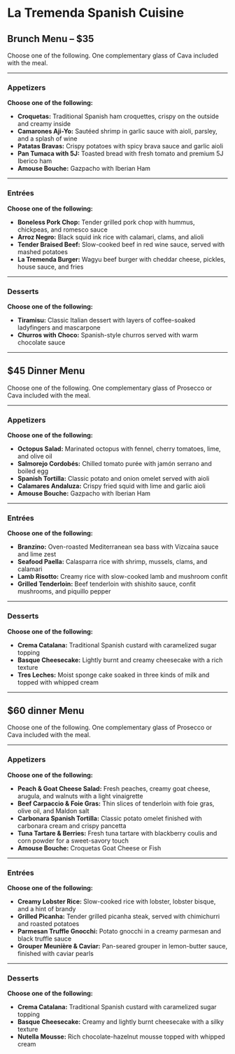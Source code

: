 # La Tremenda Spanish Cuisine

## Brunch Menu – \$35

Choose one of the following. One complementary glass of Cava included with the meal.

---

### Appetizers

**Choose one of the following:**

* **Croquetas:** Traditional Spanish ham croquettes, crispy on the outside and creamy inside
* **Camarones Aji-Yo:** Sautéed shrimp in garlic sauce with aioli, parsley, and a splash of wine
* **Patatas Bravas:** Crispy potatoes with spicy brava sauce and garlic aioli
* **Pan Tumaca with 5J:** Toasted bread with fresh tomato and premium 5J Iberico ham
* **Amouse Bouche:** Gazpacho with Iberian Ham

---

### Entrées

**Choose one of the following:**

* **Boneless Pork Chop:** Tender grilled pork chop with hummus, chickpeas, and romesco sauce
* **Arroz Negro:** Black squid ink rice with calamari, clams, and alioli
* **Tender Braised Beef:** Slow-cooked beef in red wine sauce, served with mashed potatoes
* **La Tremenda Burger:** Wagyu beef burger with cheddar cheese, pickles, house sauce, and fries

---

### Desserts

**Choose one of the following:**

* **Tiramisu:** Classic Italian dessert with layers of coffee-soaked ladyfingers and mascarpone
* **Churros with Choco:** Spanish-style churros served with warm chocolate sauce

---

## $45 Dinner Menu

Choose one of the following. One complementary glass of Prosecco or Cava included with the meal.

---

### Appetizers

**Choose one of the following:**

* **Octopus Salad:** Marinated octopus with fennel, cherry tomatoes, lime, and olive oil
* **Salmorejo Cordobés:** Chilled tomato purée with jamón serrano and boiled egg
* **Spanish Tortilla:** Classic potato and onion omelet served with aioli
* **Calamares Andaluza:** Crispy fried squid with lime and garlic aioli
* **Amouse Bouche:** Gazpacho with Iberian Ham

---

### Entrées

**Choose one of the following:**

* **Branzino:** Oven-roasted Mediterranean sea bass with Vizcaína sauce and lime zest
* **Seafood Paella:** Calasparra rice with shrimp, mussels, clams, and calamari
* **Lamb Risotto:** Creamy rice with slow-cooked lamb and mushroom confit
* **Grilled Tenderloin:** Beef tenderloin with shishito sauce, confit mushrooms, and piquillo pepper

---

### Desserts

**Choose one of the following:**

* **Crema Catalana:** Traditional Spanish custard with caramelized sugar topping
* **Basque Cheesecake:** Lightly burnt and creamy cheesecake with a rich texture
* **Tres Leches:** Moist sponge cake soaked in three kinds of milk and topped with whipped cream

---

## $60 dinner Menu

Choose one of the following. One complementary glass of Prosecco or Cava included with the meal.

---

### Appetizers

**Choose one of the following:**

* **Peach & Goat Cheese Salad:** Fresh peaches, creamy goat cheese, arugula, and walnuts with a light vinaigrette
* **Beef Carpaccio & Foie Gras:** Thin slices of tenderloin with foie gras, olive oil, and Maldon salt
* **Carbonara Spanish Tortilla:** Classic potato omelet finished with carbonara cream and crispy pancetta
* **Tuna Tartare & Berries:** Fresh tuna tartare with blackberry coulis and corn powder for a sweet-savory touch
* **Amouse Bouche:** Croquetas Goat Cheese or Fish

---

### Entrées

**Choose one of the following:**

* **Creamy Lobster Rice:** Slow-cooked rice with lobster, lobster bisque, and a hint of brandy
* **Grilled Picanha:** Tender grilled picanha steak, served with chimichurri and roasted potatoes
* **Parmesan Truffle Gnocchi:** Potato gnocchi in a creamy parmesan and black truffle sauce
* **Grouper Meunière & Caviar:** Pan-seared grouper in lemon-butter sauce, finished with caviar pearls

---

### Desserts

**Choose one of the following:**

* **Crema Catalana:** Traditional Spanish custard with caramelized sugar topping
* **Basque Cheesecake:** Creamy and lightly burnt cheesecake with a silky texture
* **Nutella Mousse:** Rich chocolate-hazelnut mousse topped with whipped cream
